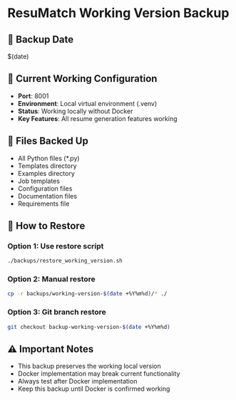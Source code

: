 # ResuMatch Working Version Backup

## 📅 Backup Date
$(date)

## 🔧 Current Working Configuration
- **Port**: 8001
- **Environment**: Local virtual environment (.venv)
- **Status**: Working locally without Docker
- **Key Features**: All resume generation features working

## 📁 Files Backed Up
- All Python files (*.py)
- Templates directory
- Examples directory
- Job templates
- Configuration files
- Documentation files
- Requirements file

## 🔄 How to Restore

### Option 1: Use restore script
```bash
./backups/restore_working_version.sh
```

### Option 2: Manual restore
```bash
cp -r backups/working-version-$(date +%Y%m%d)/* ./
```

### Option 3: Git branch restore
```bash
git checkout backup-working-version-$(date +%Y%m%d)
```

## ⚠️ Important Notes
- This backup preserves the working local version
- Docker implementation may break current functionality
- Always test after Docker implementation
- Keep this backup until Docker is confirmed working
